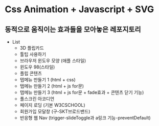 # Css Animation + Javascript + SVG

## 동적으로 움직이는 효과들을 모아놓은 레포지토리

* List
  * 3D 플립카드
  * 툴팁 사용하기
  * 브라우저 윈도우 모양 (애플 스타일)
  * 윈도우 98(스타일)
  * 플립 콘텐츠
  * 탭메뉴 만들기 1 (html + css)
  * 탭메뉴 만들기 2 (html + js for문)
  * 탭메뉴 만들기 3 (html + js for문 + fade효과 + 콘텐츠 닫기 기능)
  * 풀스크린 아코디언
  * 페이지 로딩 (기본 W3CSCHOOL)
  * 회원가입 모달창 (구-SKT브로드밴드)
  * 반응형 웹 Nav (trigger-slideToggle과 a링크 기능-preventDefault)
